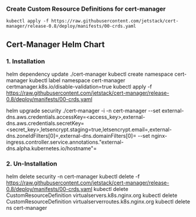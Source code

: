 ### Create Custom Resource Definitions for cert-manager
```
kubectl apply -f https://raw.githubusercontent.com/jetstack/cert-manager/release-0.8/deploy/manifests/00-crds.yaml
```

## Cert-Manager Helm Chart
### 1. Installation
helm dependency update ./cert-manager
kubectl create namespace cert-manager
kubectl label namespace cert-manager certmanager.k8s.io/disable-validation=true
kubectl apply -f https://raw.githubusercontent.com/jetstack/cert-manager/release-0.8/deploy/manifests/00-crds.yaml

helm upgrade security ./cert-manager -i -n cert-manager --set external-dns.aws.credentials.accessKey=<access_key>,external-dns.aws.credentials.secretKey=<secret_key>,letsencrypt.staging=true,letsencrypt.email=<email>,external-dns.zoneIdFilters[0]=<zoneId>,external-dns.domainFilters[0]=<domain> --set nginx-ingress.controller.service.annotations."external-dns\.alpha\.kubernetes\.io/hostname"=<domain>


### 2. Un-Installation
helm delete security -n cert-manager
kubectl delete -f https://raw.githubusercontent.com/jetstack/cert-manager/release-0.8/deploy/manifests/00-crds.yaml
kubectl delete CustomResourceDefinition virtualservers.k8s.nginx.org
kubectl delete CustomResourceDefinition virtualserverroutes.k8s.nginx.org
kubectl delete ns cert-manager